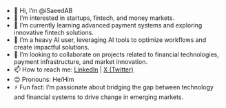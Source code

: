 - 👋 Hi, I’m @iSaeedAB  
- 👀 I’m interested in startups, fintech, and money markets.  
- 🌱 I’m currently learning advanced payment systems and exploring innovative fintech solutions.  
- 🤖 I’m a heavy AI user, leveraging AI tools to optimize workflows and create impactful solutions.  
- 🤝 I’m looking to collaborate on projects related to financial technologies, payment infrastructure, and market innovation.  
- 📫 How to reach me: [LinkedIn](https://www.linkedin.com/in/saeedali/) | [X (Twitter)](https://x.com/iSaeedAB)  
- 😊 Pronouns: He/Him  
- ⚡ Fun fact: I’m passionate about bridging the gap between technology and financial systems to drive change in emerging markets.  
<!---
iSaeedAB/iSaeedAB is a ✨ special ✨ repository because its `README.md` (this file) appears on your GitHub profile.
You can click the Preview link to take a look at your changes.
--->

